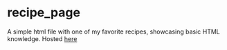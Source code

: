 # recipe_page
A simple html file with one of my favorite recipes, showcasing basic HTML knowledge.
Hosted [here](https://ykluev.github.io/recipe_page/)

